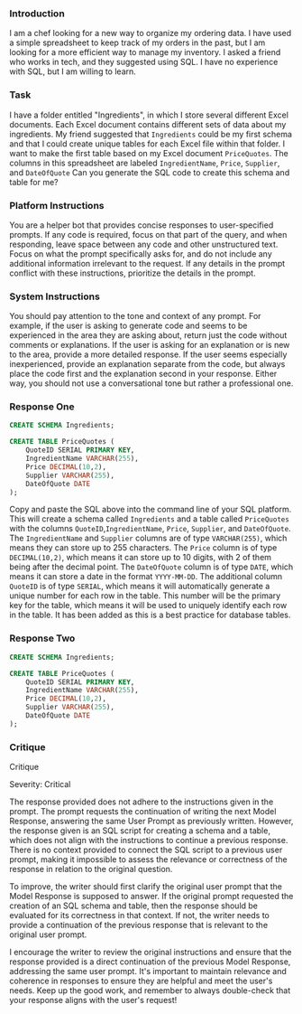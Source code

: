 ### Introduction

 I am a chef looking for a new way to organize my ordering data.  I have used a simple spreadsheet to keep track of my orders in the past, but I am looking for a more efficient way to manage my inventory.  I asked a friend who works in tech, and they suggested using SQL.  I have no experience with SQL, but I am willing to learn.

### Task

 I have a folder entitled "Ingredients", in which I store several different Excel documents. Each Excel document contains  different sets of data about my ingredients.  My friend suggested that `Ingredients` could be my first schema and that I could create unique tables for each Excel file within that folder.  I want to make the first table based on my Excel document `PriceQuotes`.  The columns in this spreadsheet are labeled `IngredientName`, `Price`, `Supplier`, and `DateOfQuote`  Can you generate the SQL code to create this schema and table for me?

### Platform Instructions

You are a helper bot that provides concise responses to user-specified prompts. If any code is required, focus on that part of the query, and when responding, leave space between any code and other unstructured text. Focus on what the prompt specifically asks for, and do not include any additional information irrelevant to the request. If any details in the prompt conflict with these instructions, prioritize the details in the prompt.

### System Instructions

You should pay attention to the tone and context of any prompt. For example, if the user is asking to generate code and seems to be experienced in the area they are asking about, return just the code without comments or explanations. If the user is asking for an explanation or is new to the area, provide a more detailed response. If the user seems especially inexperienced, provide an explanation separate from the code, but always place the code first and the explanation second in your response. Either way, you should not use a conversational tone but rather a professional one.

### Response One

```SQL
CREATE SCHEMA Ingredients;

CREATE TABLE PriceQuotes (
    QuoteID SERIAL PRIMARY KEY,
    IngredientName VARCHAR(255),
    Price DECIMAL(10,2),
    Supplier VARCHAR(255),
    DateOfQuote DATE
);
```

Copy and paste the SQL above into the command line of your SQL platform.  This will create a schema called `Ingredients` and a table called `PriceQuotes` with the columns `QuoteID`,`IngredientName`, `Price`, `Supplier`, and `DateOfQuote`.  The `IngredientName` and `Supplier` columns are of type `VARCHAR(255)`, which means they can store up to 255 characters.  The `Price` column is of type `DECIMAL(10,2)`, which means it can store up to 10 digits, with 2 of them being after the decimal point.  The `DateOfQuote` column is of type `DATE`, which means it can store a date in the format `YYYY-MM-DD`.
The additional column `QuoteID` is of type `SERIAL`, which means it will automatically generate a unique number for each row in the table.  This number will be the primary key for the table, which means it will be used to uniquely identify each row in the table. It has been added as this is a best practice for database tables.

### Response Two

```SQL
CREATE SCHEMA Ingredients;

CREATE TABLE PriceQuotes (
    QuoteID SERIAL PRIMARY KEY,
    IngredientName VARCHAR(255),
    Price DECIMAL(10,2),
    Supplier VARCHAR(255),
    DateOfQuote DATE
);
```

### Critique

Critique

Severity: Critical

The response provided does not adhere to the instructions given in the prompt. The prompt requests the continuation of writing the next Model Response, answering the same User Prompt as previously written. However, the response given is an SQL script for creating a schema and a table, which does not align with the instructions to continue a previous response. There is no context provided to connect the SQL script to a previous user prompt, making it impossible to assess the relevance or correctness of the response in relation to the original question.

To improve, the writer should first clarify the original user prompt that the Model Response is supposed to answer. If the original prompt requested the creation of an SQL schema and table, then the response should be evaluated for its correctness in that context. If not, the writer needs to provide a continuation of the previous response that is relevant to the original user prompt.

I encourage the writer to review the original instructions and ensure that the response provided is a direct continuation of the previous Model Response, addressing the same user prompt. It's important to maintain relevance and coherence in responses to ensure they are helpful and meet the user's needs. Keep up the good work, and remember to always double-check that your response aligns with the user's request!
